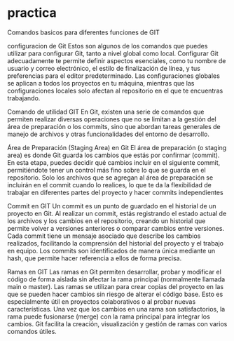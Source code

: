 # practica
Comandos basicos para diferentes funciones de GIT

configuracion de Git
    Estos son algunos de los comandos que puedes utilizar para configurar Git, tanto a nivel global como local. Configurar Git adecuadamente te permite definir aspectos esenciales, como tu nombre de usuario y correo electrónico, el estilo de finalización de línea, y tus preferencias para el editor predeterminado. Las configuraciones globales se aplican a todos los proyectos en tu máquina, mientras que las configuraciones locales solo afectan al repositorio en el que te encuentras trabajando.

Comando de utilidad GIT
    En Git, existen una serie de comandos que permiten realizar diversas operaciones que no se limitan a la gestión del área de preparación o los commits, sino que abordan tareas generales de manejo de archivos y otras funcionalidades del entorno de desarrollo.

Área de Preparación (Staging Area) en Git
    El área de preparación (o staging area) es donde Git guarda los cambios que estás por confirmar (commit). En esta etapa, puedes decidir qué cambios incluir en el siguiente commit, permitiéndote tener un control más fino sobre lo que se guarda en el repositorio. Solo los archivos que se agregan al área de preparación se incluirán en el commit cuando lo realices, lo que te da la flexibilidad de trabajar en diferentes partes del proyecto y hacer commits independientes

Commit en GIT 
    Un commit es un punto de guardado en el historial de un proyecto en Git. Al realizar un commit, estás registrando el estado actual de los archivos y los cambios en el repositorio, creando un historial que permite volver a versiones anteriores o comparar cambios entre versiones. Cada commit tiene un mensaje asociado que describe los cambios realizados, facilitando la comprensión del historial del proyecto y el trabajo en equipo. Los commits son identificados de manera única mediante un hash, que permite hacer referencia a ellos de forma precisa.

Ramas en GIT
    Las ramas en Git permiten desarrollar, probar y modificar el código de forma aislada sin afectar la rama principal (normalmente llamada main o master). Las ramas se utilizan para crear copias del proyecto en las que se pueden hacer cambios sin riesgo de alterar el código base. Esto es especialmente útil en proyectos colaborativos o al probar nuevas características. Una vez que los cambios en una rama son satisfactorios, la rama puede fusionarse (merge) con la rama principal para integrar los cambios. Git facilita la creación, visualización y gestión de ramas con varios comandos útiles.

